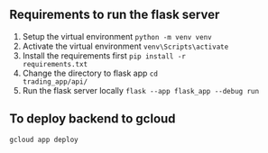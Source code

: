 ## Requirements to run the flask server

1. Setup the virtual environment
   <code>python -m venv venv</code>
2. Activate the virtual environment
   <code>venv\Scripts\activate</code>
3. Install the requirements first
   <code>pip install -r requirements.txt</code>
4. Change the directory to flask app
   <code>cd trading_app/api/</code>
5. Run the flask server locally
   <code>flask --app flask_app --debug run </code>

## To deploy backend to gcloud

`gcloud app deploy`
